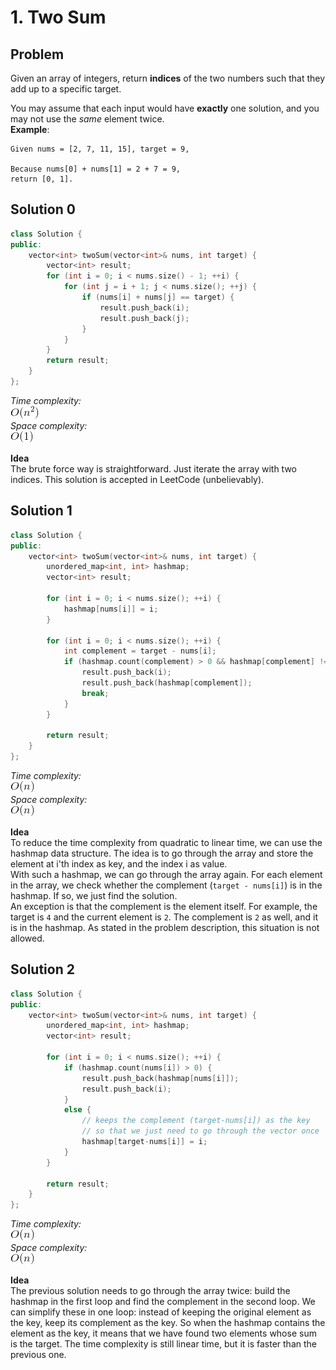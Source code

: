 # 1. Two Sum
## Problem
Given an array of integers, return **indices** of the two numbers such that they add up to a specific target.

You may assume that each input would have **exactly** one solution, and you may not use the *same* element twice.  
**Example**:  
```
Given nums = [2, 7, 11, 15], target = 9,

Because nums[0] + nums[1] = 2 + 7 = 9,
return [0, 1].
```

## Solution 0
```c++
class Solution {
public:
    vector<int> twoSum(vector<int>& nums, int target) {
        vector<int> result;
        for (int i = 0; i < nums.size() - 1; ++i) {
            for (int j = i + 1; j < nums.size(); ++j) {
                if (nums[i] + nums[j] == target) {
                    result.push_back(i);
                    result.push_back(j);
                }
            }
        }
        return result;
    }
};
```

*Time complexity:*  
![](square.png)  
*Space complexity:*  
![](constant.png)  

**Idea**  
The brute force way is straightforward. Just iterate the array with two indices. This solution is accepted in LeetCode (unbelievably).

## Solution 1
```c++
class Solution {
public:
    vector<int> twoSum(vector<int>& nums, int target) {
        unordered_map<int, int> hashmap;
        vector<int> result;
        
        for (int i = 0; i < nums.size(); ++i) {
            hashmap[nums[i]] = i;
        }
        
        for (int i = 0; i < nums.size(); ++i) {
            int complement = target - nums[i];
            if (hashmap.count(complement) > 0 && hashmap[complement] != i) {
                result.push_back(i);
                result.push_back(hashmap[complement]);
                break;
            }
        }
        
        return result;
    }
};
```

*Time complexity:*  
![](linear.png)  
*Space complexity:*  
![](linear.png)  

**Idea**  
To reduce the time complexity from quadratic to linear time, we can use the hashmap data structure. The idea is to go through the array and store the element at i'th index as key, and the index i as value.  
With such a hashmap, we can go through the array again. For each element in the array, we check whether the complement (`target - nums[i]`) is in the hashmap. If so, we just find the solution.  
An exception is that the complement is the element itself. For example, the target is `4` and the current element is `2`. The complement is `2` as well, and it is in the hashmap. As stated in the problem description, this situation is not allowed.


## Solution 2
```c++
class Solution {
public:
    vector<int> twoSum(vector<int>& nums, int target) {
        unordered_map<int, int> hashmap;
        vector<int> result;
        
        for (int i = 0; i < nums.size(); ++i) {
            if (hashmap.count(nums[i]) > 0) {
                result.push_back(hashmap[nums[i]]);
                result.push_back(i);
            }
            else {
                // keeps the complement (target-nums[i]) as the key
                // so that we just need to go through the vector once
                hashmap[target-nums[i]] = i;
            }
        }
        
        return result;
    }
};
```

*Time complexity:*  
![](linear.png)  
*Space complexity:*  
![](linear.png)  

**Idea**  
The previous solution needs to go through the array twice: build the hashmap in the first loop and find the complement in the second loop. We can simplify these in one loop: instead of keeping the original element as the key, keep its complement as the key. So when the hashmap contains the element as the key, it means that we have found two elements whose sum is the target. The time complexity is still linear time, but it is faster than the previous one.


